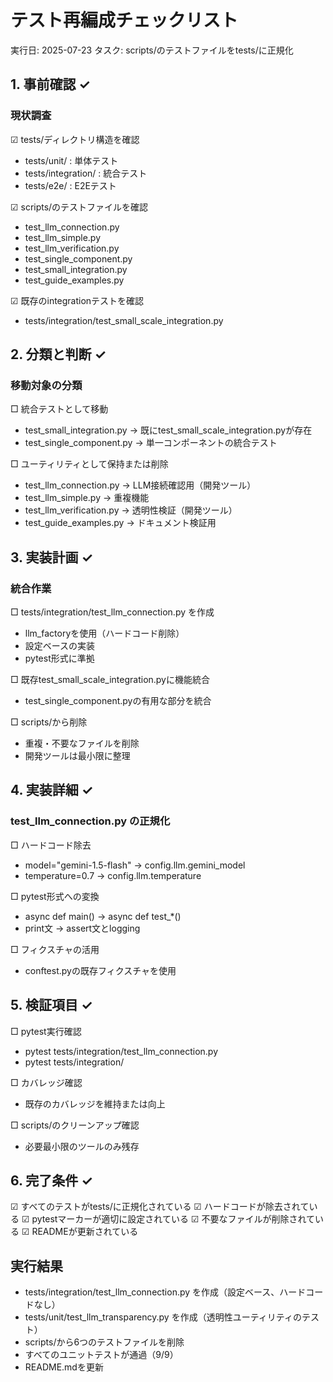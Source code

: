# テスト再編成チェックリスト

実行日: 2025-07-23
タスク: scripts/のテストファイルをtests/に正規化

## 1. 事前確認 ✓

### 現状調査
☑ tests/ディレクトリ構造を確認
  - tests/unit/ : 単体テスト
  - tests/integration/ : 統合テスト
  - tests/e2e/ : E2Eテスト

☑ scripts/のテストファイルを確認
  - test_llm_connection.py
  - test_llm_simple.py
  - test_llm_verification.py
  - test_single_component.py
  - test_small_integration.py
  - test_guide_examples.py

☑ 既存のintegrationテストを確認
  - tests/integration/test_small_scale_integration.py

## 2. 分類と判断 ✓

### 移動対象の分類
□ 統合テストとして移動
  - test_small_integration.py → 既にtest_small_scale_integration.pyが存在
  - test_single_component.py → 単一コンポーネントの統合テスト

□ ユーティリティとして保持または削除
  - test_llm_connection.py → LLM接続確認用（開発ツール）
  - test_llm_simple.py → 重複機能
  - test_llm_verification.py → 透明性検証（開発ツール）
  - test_guide_examples.py → ドキュメント検証用

## 3. 実装計画 ✓

### 統合作業
□ tests/integration/test_llm_connection.py を作成
  - llm_factoryを使用（ハードコード削除）
  - 設定ベースの実装
  - pytest形式に準拠

□ 既存test_small_scale_integration.pyに機能統合
  - test_single_component.pyの有用な部分を統合

□ scripts/から削除
  - 重複・不要なファイルを削除
  - 開発ツールは最小限に整理

## 4. 実装詳細 ✓

### test_llm_connection.py の正規化
□ ハードコード除去
  - model="gemini-1.5-flash" → config.llm.gemini_model
  - temperature=0.7 → config.llm.temperature

□ pytest形式への変換
  - async def main() → async def test_*()
  - print文 → assert文とlogging

□ フィクスチャの活用
  - conftest.pyの既存フィクスチャを使用

## 5. 検証項目 ✓

□ pytest実行確認
  - pytest tests/integration/test_llm_connection.py
  - pytest tests/integration/

□ カバレッジ確認
  - 既存のカバレッジを維持または向上

□ scripts/のクリーンアップ確認
  - 必要最小限のツールのみ残存

## 6. 完了条件 ✓

☑ すべてのテストがtests/に正規化されている
☑ ハードコードが除去されている
☑ pytestマーカーが適切に設定されている
☑ 不要なファイルが削除されている
☑ READMEが更新されている

## 実行結果

- tests/integration/test_llm_connection.py を作成（設定ベース、ハードコードなし）
- tests/unit/test_llm_transparency.py を作成（透明性ユーティリティのテスト）
- scripts/から6つのテストファイルを削除
- すべてのユニットテストが通過（9/9）
- README.mdを更新